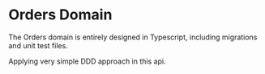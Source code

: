 # Orders Domain
The Orders domain is entirely designed in Typescript, including migrations and unit test files.

Applying very simple DDD approach in this api.
